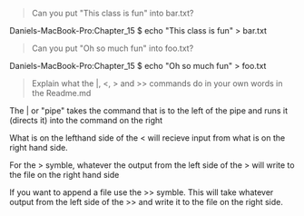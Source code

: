 >Can you put "This class is fun" into bar.txt?

Daniels-MacBook-Pro:Chapter_15 $ echo "This class is fun" > bar.txt

> Can you put "Oh so much fun" into foo.txt?

Daniels-MacBook-Pro:Chapter_15 $ echo "Oh so much fun" > foo.txt

> Explain what the |, <, > and >> commands do in your own words in the Readme.md

The | or "pipe" takes the command that is to the left of the pipe and runs it (directs it) into the command on the right

What is on the lefthand side of the < will recieve input from what is on the right hand side.

For the > symble, whatever the output from the left side of the > will write to the file on the right hand side

If you want to append a file use the >> symble.  This will take whatever output from the left side of the >> and write it to the file on the right side.
